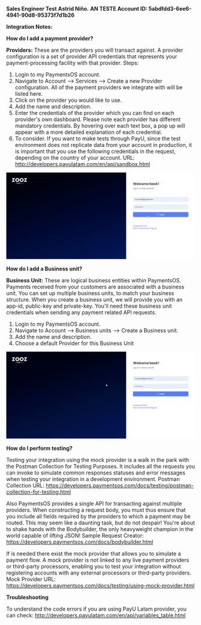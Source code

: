 <b>Sales Engineer Test</b>
<b>Astrid Niño.</b>
<b>AN TESTE Account ID:
5abdfdd3-6ee6-4941-90d8-95373f7d1b26</b>

<b>Integration Notes:</b>

<b>How do I add a payment provider?</b>

<b>Providers:</b> These are the providers you will transact against. A provider configuration is a set of provider API credentials that represents your payment-processing facility with that provider.
Steps:
1.	Login to my PaymentsOS account.
2.	Navigate to Account --> Services --> Create a new Provider configuration. All of the payment providers we integrate with will be listed here. 
3.	Click on the provider you would like to use.
4.	Add the name and description.
5.	Enter the credentials of the provider which you can find on each provider's own dashboard.  Please note each provider has different mandatory credentials. By hovering over each text box, a pop up will appear with a more detailed explanation of each credential.
6.	To consider. If you want to make tests through PayU, since the test environment does not replicate data from your account in production, it is important that you use the following credentials in the request, depending on the country of your account. URL: http://developers.payulatam.com/en/api/sandbox.html
 
![Image of logo](https://github.com/astridnio/Payment-flow-test/blob/master/documentation%20resourses/mnom8NK59l.gif)

<b>How do I add a Business unit?</b>

<b>Business Unit:</b> These are logical business entities within PaymentsOS. Payments received from your customers are associated with a business unit. You can set up multiple business units, to match your business structure. When you create a business unit, we will provide you with an app-id, public-key and private-key. You'll need these business unit credentials when sending any payment related API requests.
1.	Login to my PaymentsOS account.
2.	Navigate to Account --> Business units --> Create a Business unit.
3.	Add the name and description.
4.	Choose a default Provider for this Business Unit

![Image of logo](https://github.com/astridnio/Payment-flow-test/blob/master/documentation%20resourses/JOSYTOe6ay.gif)
 
<b>How do I perform testing?</b>

Testing your integration using the mock provider is a walk in the park with the Postman Collection for Testing Purposes. It includes all the requests you can invoke to simulate common responses statuses and error messages when testing your integration in a development environment.
Postman Collection URL: https://developers.paymentsos.com/docs/testing/postman-collection-for-testing.html

Also PaymentsOS provides a single API for transacting against multiple providers. When constructing a request body, you must thus ensure that you include all fields required by the providers to which a payment may be routed. This may seem like a daunting task, but do not despair! You're about to shake hands with the Bodybuilder, the only heavyweight champion in the world capable of lifting JSON!
Sample Request Creator: https://developers.paymentsos.com/docs/bodybuilder.html

If is needed there exist the mock provider that allows you to simulate a payment flow. A mock provider is not linked to any live payment providers or third-party processors, enabling you to test your integration without registering accounts with any external processors or third-party providers.
Mock Provider URL: https://developers.paymentsos.com/docs/testing/using-mock-provider.html

<b>Troubleshooting </b>

To understand the code errors if you are using PayU Latam provider, you can check: http://developers.payulatam.com/en/api/variables_table.html
